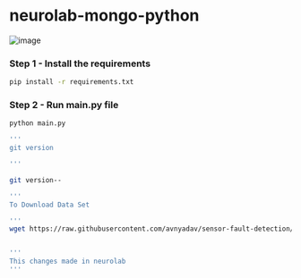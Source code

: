 # neurolab-mongo-python

![image](https://user-images.githubusercontent.com/57321948/196933065-4b16c235-f3b9-4391-9cfe-4affcec87c35.png)

### Step 1 - Install the requirements

```bash
pip install -r requirements.txt
```

### Step 2 - Run main.py file

```bash
python main.py

'''
git version

'''

git version--

'''
To Download Data Set

'''
wget https://raw.githubusercontent.com/avnyadav/sensor-fault-detection/main/aps_failure_training_set1.csv


'''
This changes made in neurolab
'''

